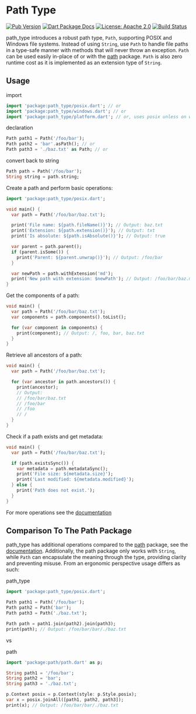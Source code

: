 # Path Type
[![Pub Version](https://img.shields.io/pub/v/path_type.svg)](https://pub.dev/packages/path_type)
[![Dart Package Docs](https://img.shields.io/badge/documentation-pub.dev-blue.svg)](https://pub.dev/documentation/path_type/latest/)
[![License: Apache 2.0](https://img.shields.io/github/license/mcmah309/path_type)](https://opensource.org/license/apache-2-0)
[![Build Status](https://github.com/mcmah309/path_type/actions/workflows/ci.yml/badge.svg)](https://github.com/mcmah309/path_type/actions)

path_type introduces a robust path type, `Path`, supporting POSIX and Windows file systems. Instead of using `String`, use `Path` to handle file paths in a type-safe manner with methods that will never throw an exception. `Path` can be used easily in-place of or with the [path](https://pub.dev/packages/path) package. `Path` is also zero runtime cost as it is implemented as an extension type of `String`.

## Usage
import
```dart
import 'package:path_type/posix.dart'; // or
import 'package:path_type/windows.dart'; // or
import 'package:path_type/platform.dart'; // or, uses posix unless on windows
```
declaration
```dart
Path path1 = Path('/foo/bar');
Path path2 = 'bar'.asPath(); // or
Path path3 = './baz.txt' as Path; // or
```
convert back to string
```dart
Path path = Path('/foo/bar');
String string = path.string;
```


Create a path and perform basic operations:

```dart
import 'package:path_type/posix.dart';

void main() {
  var path = Path('/foo/bar/baz.txt');

  print('File name: ${path.fileName()}'); // Output: baz.txt
  print('Extension: ${path.extension()}'); // Output: txt
  print('Is absolute: ${path.isAbsolute()}'); // Output: true

  var parent = path.parent();
  if (parent.isSome()) {
    print('Parent: ${parent.unwrap()}'); // Output: /foo/bar
  }

  var newPath = path.withExtension('md');
  print('New path with extension: $newPath'); // Output: /foo/bar/baz.md
}
```

Get the components of a path:
```dart
void main() {
  var path = Path('/foo/bar/baz.txt');
  var components = path.components().toList();

  for (var component in components) {
    print(component); // Output: /, foo, bar, baz.txt
  }
}
```

Retrieve all ancestors of a path:
```dart
void main() {
  var path = Path('/foo/bar/baz.txt');

  for (var ancestor in path.ancestors()) {
    print(ancestor);
    // Output:
    // /foo/bar/baz.txt
    // /foo/bar
    // /foo
    // /
  }
}
```
Check if a path exists and get metadata:

```dart
void main() {
  var path = Path('/foo/bar/baz.txt');

  if (path.existsSync()) {
    var metadata = path.metadataSync();
    print('File size: ${metadata.size}');
    print('Last modified: ${metadata.modified}');
  } else {
    print('Path does not exist.');
  }
}
```

For more operations see the [documentation](https://pub.dev/documentation/path_type/latest/posix/Path-extension-type.html)

## Comparison To The Path Package

path_type has additional operations compared to the [path](https://pub.dev/packages/path) package, see the [documentation](https://pub.dev/documentation/path_type/latest/posix/Path-extension-type.html). Additionally, the path package only works with `String`, while `Path` can encapsulate the meaning through the type, providing clarity and preventing misuse. From an ergonomic perspective usage differs as such:

path_type
```dart
import 'package:path_type/posix.dart';

Path path1 = Path('/foo/bar');
Path path2 = Path('bar');
Path path3 = Path('./baz.txt');

Path path = path1.join(path2).join(path3);
print(path); // Output: /foo/bar/bar/./baz.txt
```

vs

path
```dart
import 'package:path/path.dart' as p;

String path1 = '/foo/bar';
String path2 = 'bar';
String path3 = './baz.txt';

p.Context posix = p.Context(style: p.Style.posix);
var x = posix.joinAll([path1, path2, path3]);
print(x); // Output: /foo/bar/bar/./baz.txt
```
